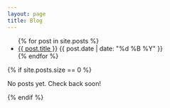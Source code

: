 ```yaml
---
layout: page
title: Blog
---
```



<ul class="post-list">
{% for post in site.posts %}
  <li>
    <a href="{{ post.url | relative_url }}" class="post-title-link">{{ post.title }}</a>
    <span class="post-meta">{{ post.date | date: "%d %B %Y" }}</span>
  </li>
{% endfor %}
</ul>

{% if site.posts.size == 0 %}
<p>No posts yet. Check back soon!</p>
{% endif %}